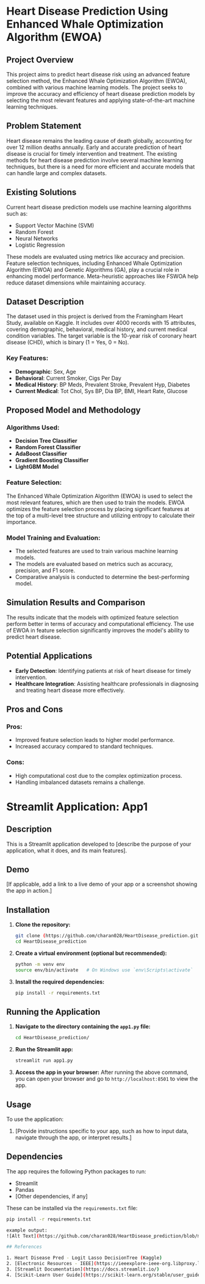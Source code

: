 # Heart Disease Prediction Using Enhanced Whale Optimization Algorithm (EWOA)

## Project Overview

This project aims to predict heart disease risk using an advanced feature selection method, the Enhanced Whale Optimization Algorithm (EWOA), combined with various machine learning models. The project seeks to improve the accuracy and efficiency of heart disease prediction models by selecting the most relevant features and applying state-of-the-art machine learning techniques.

## Problem Statement

Heart disease remains the leading cause of death globally, accounting for over 12 million deaths annually. Early and accurate prediction of heart disease is crucial for timely intervention and treatment. The existing methods for heart disease prediction involve several machine learning techniques, but there is a need for more efficient and accurate models that can handle large and complex datasets.

## Existing Solutions

Current heart disease prediction models use machine learning algorithms such as:
- Support Vector Machine (SVM)
- Random Forest
- Neural Networks
- Logistic Regression

These models are evaluated using metrics like accuracy and precision. Feature selection techniques, including Enhanced Whale Optimization Algorithm (EWOA) and Genetic Algorithms (GA), play a crucial role in enhancing model performance. Meta-heuristic approaches like FSWOA help reduce dataset dimensions while maintaining accuracy.

## Dataset Description

The dataset used in this project is derived from the Framingham Heart Study, available on Kaggle. It includes over 4000 records with 15 attributes, covering demographic, behavioral, medical history, and current medical condition variables. The target variable is the 10-year risk of coronary heart disease (CHD), which is binary (1 = Yes, 0 = No).

### Key Features:
- **Demographic**: Sex, Age
- **Behavioral**: Current Smoker, Cigs Per Day
- **Medical History**: BP Meds, Prevalent Stroke, Prevalent Hyp, Diabetes
- **Current Medical**: Tot Chol, Sys BP, Dia BP, BMI, Heart Rate, Glucose

## Proposed Model and Methodology

### Algorithms Used:
- **Decision Tree Classifier**
- **Random Forest Classifier**
- **AdaBoost Classifier**
- **Gradient Boosting Classifier**
- **LightGBM Model**

### Feature Selection:
The Enhanced Whale Optimization Algorithm (EWOA) is used to select the most relevant features, which are then used to train the models. EWOA optimizes the feature selection process by placing significant features at the top of a multi-level tree structure and utilizing entropy to calculate their importance.

### Model Training and Evaluation:
- The selected features are used to train various machine learning models.
- The models are evaluated based on metrics such as accuracy, precision, and F1 score.
- Comparative analysis is conducted to determine the best-performing model.

## Simulation Results and Comparison

The results indicate that the models with optimized feature selection perform better in terms of accuracy and computational efficiency. The use of EWOA in feature selection significantly improves the model's ability to predict heart disease.

## Potential Applications

- **Early Detection**: Identifying patients at risk of heart disease for timely intervention.
- **Healthcare Integration**: Assisting healthcare professionals in diagnosing and treating heart disease more effectively.

## Pros and Cons

### Pros:
- Improved feature selection leads to higher model performance.
- Increased accuracy compared to standard techniques.

### Cons:
- High computational cost due to the complex optimization process.
- Handling imbalanced datasets remains a challenge.


# Streamlit Application: App1

## Description
This is a Streamlit application developed to [describe the purpose of your application, what it does, and its main features]. 

## Demo
[If applicable, add a link to a live demo of your app or a screenshot showing the app in action.]

## Installation

1. **Clone the repository:**
    ```bash
    git clone (https://github.com/charan028/HeartDisease_prediction.git)
    cd HeartDisease_prediction
    ```

2. **Create a virtual environment (optional but recommended):**
    ```bash
    python -m venv env
    source env/bin/activate   # On Windows use `env\Scripts\activate`
    ```

3. **Install the required dependencies:**
    ```bash
    pip install -r requirements.txt
    ```

## Running the Application

1. **Navigate to the directory containing the `app1.py` file:**
    ```bash
    cd HeartDisease_prediction/
    ```

2. **Run the Streamlit app:**
    ```bash
    streamlit run app1.py
    ```

3. **Access the app in your browser:**
    After running the above command, you can open your browser and go to `http://localhost:8501` to view the app.

## Usage
To use the application:
1. [Provide instructions specific to your app, such as how to input data, navigate through the app, or interpret results.]

## Dependencies
The app requires the following Python packages to run:

- Streamlit
- Pandas
- [Other dependencies, if any]

These can be installed via the `requirements.txt` file:
```bash
pip install -r requirements.txt

example output:
![Alt Text](https://github.com/charan028/HeartDisease_prediction/blob/main/gif_play.gif)

## References

1. Heart Disease Pred - Logit Lasso DecisionTree (Kaggle)
2. [Electronic Resources - IEEE](https://ieeexplore-ieee-org.libproxy.library.unt.edu/stamp/stamp.jsp?tp=&arnumber=10428617)
3. [Streamlit Documentation](https://docs.streamlit.io/)
4. [Scikit-Learn User Guide](https://scikit-learn.org/stable/user_guide.html)

